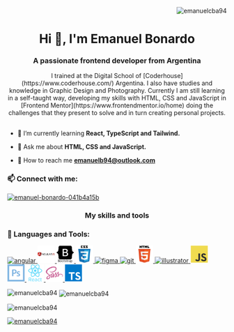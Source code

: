 <p align="right"> <img src="https://komarev.com/ghpvc/?username=emanuelcba94&label=Profile%20views&color=0e75b6&style=flat" alt="emanuelcba94" /> </p>

<h1 align="center">Hi 👋, I'm Emanuel Bonardo</h1>
<h3 align="center">A passionate frontend developer from Argentina</h3>
<p align="center">I trained at the Digital School of [Coderhouse](https://www.coderhouse.com/) Argentina. I also have studies and knowledge in Graphic Design and Photography.
Currently I am still learning in a self-taught way, developing my skills with HTML, CSS and JavaScript in [Frontend Mentor](https://www.frontendmentor.io/home) doing the challenges
that they present to solve and in turn creating personal projects.</p>

<h2></h2>

- 🌱 I’m currently learning **React, TypeScript and Tailwind.**

- 💬 Ask me about **HTML, CSS and JavaScript.**

- 📧 How to reach me **emanuelb94@outlook.com**


<h3 align="left">📫 Connect with me:</h3>
<p align="left">
<a href="https://linkedin.com/in/emanuel-bonardo-041b4a15b" target="blank"><img align="center" src="https://raw.githubusercontent.com/rahuldkjain/github-profile-readme-generator/master/src/images/icons/Social/linked-in-alt.svg" alt="emanuel-bonardo-041b4a15b" height="30" width="40" /></a>
</p>

<h3 align="center">My skills and tools </h3>

<h3 align="left">📝 Languages and Tools:</h3>
<p align="left"> <a href="https://angular.io" target="_blank" rel="noreferrer"> <img src="https://angular.io/assets/images/logos/angular/angular.svg" alt="angular" width="40" height="40"/> </a> <a href="https://angular.io" target="_blank" rel="noreferrer"> <img src="https://raw.githubusercontent.com/devicons/devicon/master/icons/angularjs/angularjs-original-wordmark.svg" alt="angularjs" width="40" height="40"/> </a> <a href="https://getbootstrap.com" target="_blank" rel="noreferrer"> <img src="https://raw.githubusercontent.com/devicons/devicon/master/icons/bootstrap/bootstrap-plain-wordmark.svg" alt="bootstrap" width="40" height="40"/> </a> <a href="https://www.w3schools.com/css/" target="_blank" rel="noreferrer"> <img src="https://raw.githubusercontent.com/devicons/devicon/master/icons/css3/css3-original-wordmark.svg" alt="css3" width="40" height="40"/> </a> <a href="https://www.figma.com/" target="_blank" rel="noreferrer"> <img src="https://www.vectorlogo.zone/logos/figma/figma-icon.svg" alt="figma" width="40" height="40"/> </a> <a href="https://git-scm.com/" target="_blank" rel="noreferrer"> <img src="https://www.vectorlogo.zone/logos/git-scm/git-scm-icon.svg" alt="git" width="40" height="40"/> </a> <a href="https://www.w3.org/html/" target="_blank" rel="noreferrer"> <img src="https://raw.githubusercontent.com/devicons/devicon/master/icons/html5/html5-original-wordmark.svg" alt="html5" width="40" height="40"/> </a> <a href="https://www.adobe.com/in/products/illustrator.html" target="_blank" rel="noreferrer"> <img src="https://www.vectorlogo.zone/logos/adobe_illustrator/adobe_illustrator-icon.svg" alt="illustrator" width="40" height="40"/> </a> <a href="https://developer.mozilla.org/en-US/docs/Web/JavaScript" target="_blank" rel="noreferrer"> <img src="https://raw.githubusercontent.com/devicons/devicon/master/icons/javascript/javascript-original.svg" alt="javascript" width="40" height="40"/> </a> <a href="https://www.photoshop.com/en" target="_blank" rel="noreferrer"> <img src="https://raw.githubusercontent.com/devicons/devicon/master/icons/photoshop/photoshop-line.svg" alt="photoshop" width="40" height="40"/> </a> <a href="https://reactjs.org/" target="_blank" rel="noreferrer"> <img src="https://raw.githubusercontent.com/devicons/devicon/master/icons/react/react-original-wordmark.svg" alt="react" width="40" height="40"/> </a> <a href="https://sass-lang.com" target="_blank" rel="noreferrer"> <img src="https://raw.githubusercontent.com/devicons/devicon/master/icons/sass/sass-original.svg" alt="sass" width="40" height="40"/> </a> <a href="https://www.typescriptlang.org/" target="_blank" rel="noreferrer"> <img src="https://raw.githubusercontent.com/devicons/devicon/master/icons/typescript/typescript-original.svg" alt="typescript" width="40" height="40"/> </a> </p>

<p><img align="left" src="https://github-readme-stats.vercel.app/api/top-langs?username=emanuelcba94&show_icons=true&locale=en&layout=compact" alt="emanuelcba94" /></p>

<p>&nbsp;<img align="center" src="https://github-readme-stats.vercel.app/api?username=emanuelcba94&show_icons=true&locale=en" alt="emanuelcba94" /></p>

<p><img align="center" src="https://github-readme-streak-stats.herokuapp.com/?user=emanuelcba94&" alt="emanuelcba94" /></p>

<p align="left"> <a href="https://github.com/ryo-ma/github-profile-trophy"><img src="https://github-profile-trophy.vercel.app/?username=emanuelcba94" alt="emanuelcba94" /></a> </p>

